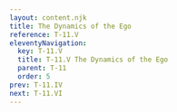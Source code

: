 ```yaml
---
layout: content.njk
title: The Dynamics of the Ego
reference: T-11.V
eleventyNavigation:
  key: T-11.V
  title: T-11.V The Dynamics of the Ego
  parent: T-11
  order: 5
prev: T-11.IV
next: T-11.VI
---
```


<div id=4 style=height:0></div>